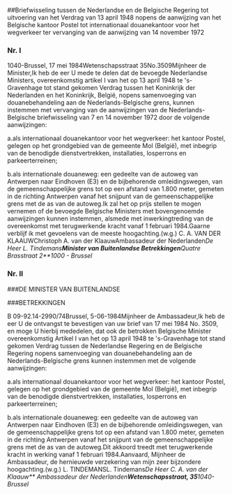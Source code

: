 <meta http-equiv='Content-Type' content='text/html; charset=utf-8' />

##Briefwisseling tussen de Nederlandse en de Belgische Regering tot uitvoering van het Verdrag van 13 april 1948 nopens de aanwijzing van het Belgische kantoor Postel tot internationaal douanekantoor voor het wegverkeer ter vervanging van de aanwijzing van 14 november 1972

### Nr.  I  

1040-Brussel, 17 mei 1984Wetenschapsstraat 35No.3509Mijnheer de Minister,Ik heb de eer U mede te delen dat de bevoegde Nederlandse Ministers, overeenkomstig artikel I van het op 13 april 1948 te 's-Gravenhage tot stand gekomen Verdrag tussen het Koninkrijk der Nederlanden en het Koninkrijk, België, nopens samenvoeging van douanebehandeling aan de Nederlands-Belgische grens, kunnen instemmen met vervanging van de aanwijzingen van de Nederlands-Belgische briefwisseling van 7 en 14 november 1972 door de volgende aanwijzingen:

a.als internationaal douanekantoor voor het wegverkeer: het kantoor Postel, gelegen op het grondgebied van de gemeente Mol (België), met inbegrip van de benodigde dienstvertrekken, installaties, losperrons en parkeerterreinen;

b.als internationale douaneweg: een gedeelte van de autoweg van Antwerpen naar Eindhoven (E3) en de bijbehorende omleidingswegen, van de gemeenschappelijke grens tot op een afstand van 1.800 meter, gemeten in de richting Antwerpen vanaf het snijpunt van de gemeenschappelijke grens met de as van de autoweg.Ik zal het op prijs stellen te mogen vernemen of de bevoegde Belgische Ministers met bovengenoemde aanwijzingen kunnen instemmen, alsmede met inwerkingtreding van de overeenkomst met terugwerkende kracht vanaf 1 februari 1984.Gaarne verblijf ik met gevoelens van de meeste hoogachting.(w.g.) C. A. VAN DER KLAAUWChristoph A. van der KlaauwAmbassadeur der Nederlanden*De Heer L. Tindemans**Minister van Buitenlandse Betrekkingen**Quatre Brasstraat 2**1000 - Brussel*

### Nr.  II  

###DE MINISTER VAN BUITENLANDSE

###BETREKKINGEN

B 09-92.14-2990/74Brussel, 5-06-1984Mijnheer de Ambassadeur,Ik heb de eer U de ontvangst te bevestigen van uw brief van 17 mei 1984 No. 3509, en moge U hierbij mededelen, dat ook de betrokken Belgische Minister overeenkomstig Artikel I van het op 13 april 1948 te 's-Gravenhage tot stand gekomen Verdrag tussen de Nederlandse Regering en de Belgische Regering nopens samenvoeging van douanebehandeling aan de Nederlands-Belgische grens kunnen instemmen met de volgende aanwijzingen:

a.als internationaal douanekantoor voor het wegverkeer: het kantoor Postel, gelegen op het grondgebied van de gemeente Mol (België), met inbegrip van de benodigde dienstvertrekken, installaties, losperrons en parkeerterreinen;

b.als internationale douaneweg: een gedeelte van de autoweg van Antwerpen naar Eindhoven (E3) en de bijbehorende omleidingswegen, van de gemeenschappelijke grens tot op een afstand van 1.800 meter, gemeten in de richting Antwerpen vanaf het snijpunt van de gemeenschappelijke grens met de as van de autoweg.Dit akkoord treedt met terugwerkende kracht in werking vanaf 1 februari 1984.Aanvaard, Mijnheer de Ambassadeur, de hernieuwde verzekering van mijn zeer bijzondere hoogachting.(w.g.) L. TINDEMANSL. Tindemans*De Heer C. A. van der Klaauw** Ambassadeur der Nederlanden**Wetenschapsstraat, 35**1040-Brussel*
